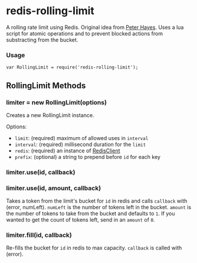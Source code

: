 # redis-rolling-limit #

A rolling rate limit using Redis. Original idea from [Peter Hayes](https://engineering.classdojo.com/blog/2015/02/06/rolling-rate-limiter/).
Uses a lua script for atomic operations and to prevent blocked actions from substracting
from the bucket.

### Usage ###

```JS
var RollingLimit = require('redis-rolling-limit');
```

## RollingLimit Methods ##

### limiter = new RollingLimit(options) ###

Creates a new RollingLimit instance.

Options:
* `limit`: (required) maximum of allowed uses in `interval`
* `interval`: (required) millisecond duration for the `limit`
* `redis`: (required) an instance of [RedisClient](https://www.npmjs.com/package/redis)
* `prefix`: (optional) a string to prepend before `id` for each key

### limiter.use(id, callback) ###
### limiter.use(id, amount, callback) ###

Takes a token from the limit's bucket for `id` in redis and calls `callback` with
(error, numLeft). `numLeft` is the number of tokens left in the bucket. `amount`
is the number of tokens to take from the bucket and defaults to `1`. If you wanted
to get the count of tokens left, send in an `amount` of `0`.

### limiter.fill(id, callback) ###

Re-fills the bucket for `id` in redis to max capacity. `callback` is called with
(error).
